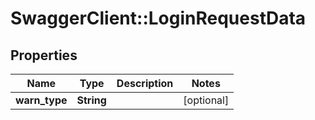 # SwaggerClient::LoginRequestData

## Properties
Name | Type | Description | Notes
------------ | ------------- | ------------- | -------------
**warn_type** | **String** |  | [optional] 


